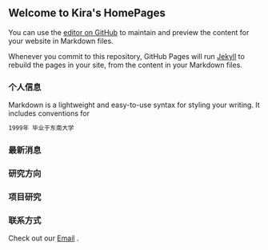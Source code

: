 ## Welcome to Kira's HomePages

You can use the [editor on GitHub](https://github.com/sunhanjun/sunhanjun.github.com/edit/master/index.md) to maintain and preview the content for your website in Markdown files.

Whenever you commit to this repository, GitHub Pages will run [Jekyll](https://jekyllrb.com/) to rebuild the pages in your site, from the content in your Markdown files.

### 个人信息

Markdown is a lightweight and easy-to-use syntax for styling your writing. It includes conventions for

```markdown
1999年 毕业于东南大学

```

### 最新消息

### 研究方向

### 项目研究

### 联系方式

Check out our [Email](sun.hanjun@hotmail.com) .
